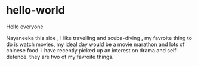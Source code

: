 # hello-world
Hello everyone 

Nayaneeka this side , I like travelling and scuba-diving , my favroite thing to do is watch movies, my ideal day would be a movie marathon and lots of chinese food. I have recently picked up an interest on drama and self-defence. they are two of my favroite things.  
